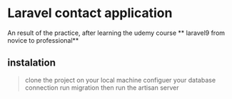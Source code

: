# Laravel contact application
<p>An result of the practice, after learning the udemy course ** laravel9 from novice to professional** </p>

## instalation

> clone the project on your local machine
> configuer your database connection
> run migration
> then run the artisan server

